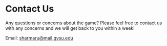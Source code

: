 # Contact Us

Any questions or concerns about the game? Please feel free to contact us with any concerns and we will get back to you within a week!

Email: sharmaru@mail.gvsu.edu 
